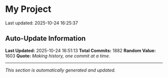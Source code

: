 # My Project


Last updated: 2025-10-24 16:25:37

































































































































































































































































































































































































































































































































































































































































































































































































































































































































































































































































































































































































































































































































































































































































































































































































































































































































































































































































































































































































































































































































































































































































































































































## Auto-Update Information

**Last Updated:** 2025-10-24 16:51:13
**Total Commits:** 1882
**Random Value:** 1603
**Quote:** _Making history, one commit at a time._

---
_This section is automatically generated and updated._